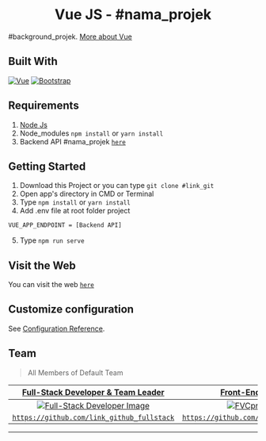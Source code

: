 <h1 align='center'>Vue JS - #nama_projek</h1>

#background_projek. [More about Vue](https://vuejs.org/)

## Built With

[![Vue](https://img.shields.io/badge/Vue-v2.6.11-green)](https://github.com/vuejs/vue)
[![Bootstrap](https://img.shields.io/badge/Bootstrap-v4.5.x-blue)](https://github.com/bootstrap-vue/bootstrap-vue)

## Requirements

1. <a href="https://nodejs.org/en/download/">Node Js</a>
2. Node_modules `npm install` or `yarn install`
3. Backend API #nama_projek [`here`](https://github.com/arkbootcamp/week4-web3-express)

## Getting Started

1. Download this Project or you can type `git clone #link_git`
2. Open app's directory in CMD or Terminal
3. Type `npm install` or `yarn install`
4. Add .env file at root folder project
```sh
VUE_APP_ENDPOINT = [Backend API]
```
5. Type `npm run serve`

## Visit the Web

You can visit the web [`here`](https://www.google.com/)

## Customize configuration

See [Configuration Reference](https://cli.vuejs.org/config/).

## Team

> All Members of Default Team

| <a href="https://blog.udacity.com/2014/12/front-end-vs-back-end-vs-full-stack-web-developers.html" target="_blank">**Full-Stack Developer & Team Leader**</a> | <a href="https://blog.udacity.com/2014/12/front-end-vs-back-end-vs-full-stack-web-developers.html" target="_blank">**Front-End Developer**</a> | <a href="https://blog.udacity.com/2014/12/front-end-vs-back-end-vs-full-stack-web-developers.html" target="_blank">**Front-End Developer**</a> | <a href="https://blog.udacity.com/2014/12/front-end-vs-back-end-vs-full-stack-web-developers.html" target="_blank">**Back-End Developer**</a> | <a href="https://blog.udacity.com/2014/12/front-end-vs-back-end-vs-full-stack-web-developers.html" target="_blank">**Back-End Developer**</a> | 
| :---: |:---:| :---:|:---:| :---:|
| [![Full-Stack Developer Image](https://avatars0.githubusercontent.com/u/64903162?s=460&v=4)](http://fvcproductions.com) | [![FVCproductions](https://avatars3.githubusercontent.com/u/57256855?s=460&u=098d4a10d90859d3581913797d790c1111ee71cb&v=4)](http://fvcproductions.com) | [![Full-Stack Developer](https://avatars2.githubusercontent.com/u/67103326?s=460&u=22d27ed3b3a748f40ace032f62ccc8d1cf54b745&v=4)](http://fvcproductions.com) | [![Front-End Developer](https://avatars2.githubusercontent.com/u/67205885?s=460&v=4)](http://fvcproductions.com) | [![FVCproductions](https://avatars0.githubusercontent.com/u/64903162?s=460&v=4)](http://fvcproductions.com) |
| <a href="https://github.com/link_github_fullstack" target="_blank">`https://github.com/link_github_fullstack`</a> | <a href="https://github.com/link_github_frontend" target="_blank">`https://github.com/link_github_frontend`</a> | <a href="https://github.com/link_github_frontend" target="_blank">`https://github.com/link_github_frontend`</a> | <a href="https://github.com/link_github_backend" target="_blank">`https://github.com/link_github_backend`</a> | <a href="https://github.com/link_github_backend" target="_blank">`https://github.com/link_github_backend`</a> |

---
